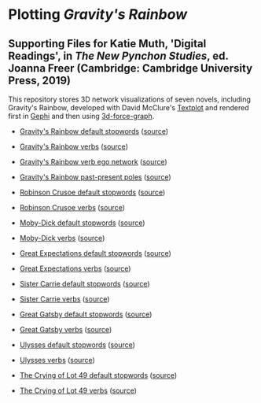 # Plotting *Gravity's Rainbow*
## Supporting Files for Katie Muth, 'Digital Readings', in *The New Pynchon Studies*, ed. Joanna Freer (Cambridge: Cambridge University Press, 2019)

This repository stores 3D network visualizations of seven novels, including Gravity's Rainbow, developed with David McClure's <a href = "https://github.com/davidmcclure/textplot">Textplot</a> and rendered first in <a href = "https://gephi.org/">Gephi</a> and then using <a href = "https://github.com/vasturiano/3d-force-graph">3d-force-graph</a>. 

* [Gravity's Rainbow default stopwords](https://krmuth.github.io/plot-gr/visualisations/gravitys-rainbow/stopwords/) ([source](https://github.com/krmuth/plot-gr/blob/3d-vis/visualisations/gravitys-rainbow/stopwords/index.html))

* [Gravity's Rainbow verbs](https://krmuth.github.io/plot-gr/visualisations/gravitys-rainbow/verbs/) ([source](https://github.com/krmuth/plot-gr/blob/3d-vis/visualisations/gravitys-rainbow/verbs/index.html))  

* [Gravity's Rainbow verb ego network](https://krmuth.github.io/plot-gr/visualisations/gravitys-rainbow/verego/) ([source](https://github.com/krmuth/plot-gr/blob/3d-vis/visualisations/gravitys-rainbow/verbego/index.html))  

* [Gravity's Rainbow past-present poles](https://krmuth.github.io/plot-gr/visualisations/gravitys-rainbow/tensego/) ([source](https://github.com/krmuth/plot-gr/blob/3d-vis/visualisations/gravitys-rainbow/tensego/index.html))  

* [Robinson Crusoe default stopwords](https://krmuth.github.io/plot-gr/visualisations/crusoe/stopwords/) ([source](https://github.com/krmuth/plot-gr/blob/3d-vis/visualisations/crusoe/stopwords/index.html)) 

* [Robinson Crusoe verbs](https://krmuth.github.io/plot-gr/visualisations/crusoe/verbs/) ([source](https://github.com/krmuth/plot-gr/blob/3d-vis/visualisations/crusoe/verbs/index.html)) 

* [Moby-Dick default stopwords](https://krmuth.github.io/plot-gr/visualisations/moby-dick/stopwords/) ([source](https://github.com/krmuth/plot-gr/blob/3d-vis/visualisations/moby-dick/stopwords/index.html)) 

* [Moby-Dick verbs](https://krmuth.github.io/plot-gr/visualisations/moby-dick/verbs/) ([source](https://github.com/krmuth/plot-gr/blob/3d-vis/visualisations/moby-dick/verbs/index.html)) 

* [Great Expectations default stopwords](https://krmuth.github.io/plot-gr/visualisations/great-expectations/stopwords/) ([source](https://github.com/krmuth/plot-gr/blob/3d-vis/visualisations/great-expectations/stopwords/index.html)) 

* [Great Expectations verbs](https://krmuth.github.io/plot-gr/visualisations/great-expectations/verbs/) ([source](https://github.com/krmuth/plot-gr/blob/3d-vis/visualisations/great-expectations/verbs/index.html)) 

* [Sister Carrie default stopwords](https://krmuth.github.io/plot-gr/visualisations/sister-carrie/stopwords/) ([source](https://github.com/krmuth/plot-gr/blob/3d-vis/visualisations/sister-carrie/stopwords/index.html)) 

* [Sister Carrie verbs](https://krmuth.github.io/plot-gr/visualisations/sister-carrie/verbs/) ([source](https://github.com/krmuth/plot-gr/blob/3d-vis/visualisations/sister-carrie/verbs/index.html)) 

* [Great Gatsby default stopwords](https://krmuth.github.io/plot-gr/visualisations/gatsby/stopwords/) ([source](https://github.com/krmuth/plot-gr/blob/3d-vis/visualisations/gatsby/stopwords/index.html)) 

* [Great Gatsby verbs](https://krmuth.github.io/plot-gr/visualisations/gatsby/verbs/) ([source](https://github.com/krmuth/plot-gr/blob/3d-vis/visualisations/gatsby/verbs/index.html)) 

* [Ulysses default stopwords](https://krmuth.github.io/plot-gr/visualisations/ulysses/stopwords/) ([source](https://github.com/krmuth/plot-gr/blob/3d-vis/visualisations/ulysses/stopwords/index.html)) 

* [Ulysses verbs](https://krmuth.github.io/plot-gr/visualisations/ulysses/verbs/) ([source](https://github.com/krmuth/plot-gr/blob/3d-vis/visualisations/ulysses/verbs/index.html)) 

* [The Crying of Lot 49 default stopwords](https://krmuth.github.io/plot-gr/visualisations/lot-49/stopwords/) ([source](https://github.com/krmuth/plot-gr/blob/3d-vis/visualisations/lot-49/stopwords/index.html)) 

* [The Crying of Lot 49 verbs](https://krmuth.github.io/plot-gr/visualisations/lot-49/verbs/) ([source](https://github.com/krmuth/plot-gr/blob/3d-vis/visualisations/lot-49/verbs/index.html)) 

